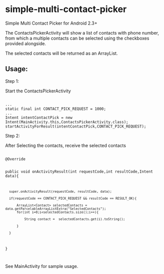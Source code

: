 # simple-multi-contact-picker
Simple Multi Contact Picker for Android 2.3+

The ContactsPickerActivity will show a list of contacts with phone number, from which a multiple contacts can be selected using the checkboxes provided alongside. 

The selected contacts will be returned as an ArrayList.

<h2>Usage:</h2>

Step 1:

Start the ContactsPickerActivity

<code>
...
static final int CONTACT_PICK_REQUEST = 1000;
...
Intent intentContactPick = new Intent(MainActivity.this,ContactsPickerActivity.class);
startActivityForResult(intentContactPick,CONTACT_PICK_REQUEST);
</code>

Step 2:

After Selecting the contacts, receive the selected contacts

<code>
@Override

  public void onActivityResult(int requestCode,int resultCode,Intent data){
      
      super.onActivityResult(requestCode, resultCode, data);
  
      if(requestCode == CONTACT_PICK_REQUEST && resultCode == RESULT_OK){
  
          ArrayList<Contact> selectedContacts = data.getParcelableArrayListExtra("SelectedContacts");
          for(int i=0;i<selectedContacts.size();i++){
  
              String contact =  selectedContacts.get(i).toString();

          }

      }
  }

</code>

See MainActivity for sample usage.
